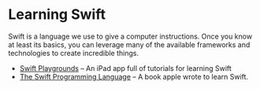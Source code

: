 Learning Swift
================

Swift is a language we use to give a computer instructions. Once you know at least its basics, you can leverage many of the available frameworks and technologies to create incredible things.

- [Swift Playgrounds](https://www.apple.com/swift/playgrounds/) – An iPad app full of tutorials for learning Swift
- [The Swift Programming Language](https://itunes.apple.com/us/book-series/swift-programming-series/id888896989?mt=11) – A book apple wrote to learn Swift.
